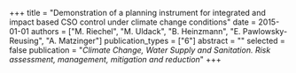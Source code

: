 +++
title = "Demonstration of a planning instrument for integrated and impact based CSO control under climate change conditions"
date = 2015-01-01
authors = ["M. Riechel", "M. Uldack", "B. Heinzmann", "E. Pawlowsky-Reusing", "A. Matzinger"]
publication_types = ["6"]
abstract = ""
selected = false
publication = "*Climate Change, Water Supply and Sanitation. Risk assessment, management, mitigation and reduction*"
+++

